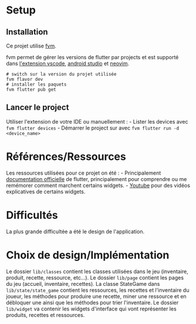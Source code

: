 # Setup
## Installation
Ce projet utilise [fvm](https://fvm.app/).

fvm permet de gérer les versions de flutter par projects et est supporté dans [l'extension vscode](https://fvm.app/docs/getting_started/configuration/#vs-code), [android studio](https://fvm.app/docs/getting_started/configuration/#android-studio) et [neovim](https://github.com/akinsho/flutter-tools.nvim).

```
# switch sur la version du projet utilisée
fvm flavor dev
# installer les paquets
fvm flutter pub get
```

## Lancer le project
Utiliser l'extension de votre IDE ou manuellement : 
    - Lister les devices avec `fvm flutter devices`
    - Démarrer le project sur avec `fvm flutter run -d <device_name>`
# Références/Ressources
Les ressources utilisées pour ce projet on été :
    - Principalement [documentation officielle](https://api.flutter.dev/index.html) de flutter, principalement pour comprendre ou me remémorer comment marchent certains widgets.
    - [Youtube](https://www.youtube.com/) pour des vidéos explicatives de certains widgets.

# Difficultés
La plus grande difficultée a été le design de l'application.

# Choix de design/Implémentation

Le dossier `lib/classes` contient les classes utilisées dans le jeu (inventaire, produit, recette, ressource, etc...).
Le dossier `lib/page` contient les pages du jeu (accueil, inventaire, recettes).
La classe StateGame dans `lib/state/state_game` contient les ressources, les recettes et l'inventaire du joueur, les méthodes pour produire une recette, miner une ressource et en débloquer une ainsi que les méthodes pour trier l'inventaire.
Le dossier `lib/widget` va contenir les widgets d'interface qui vont représenter les produits, recettes et ressources.

